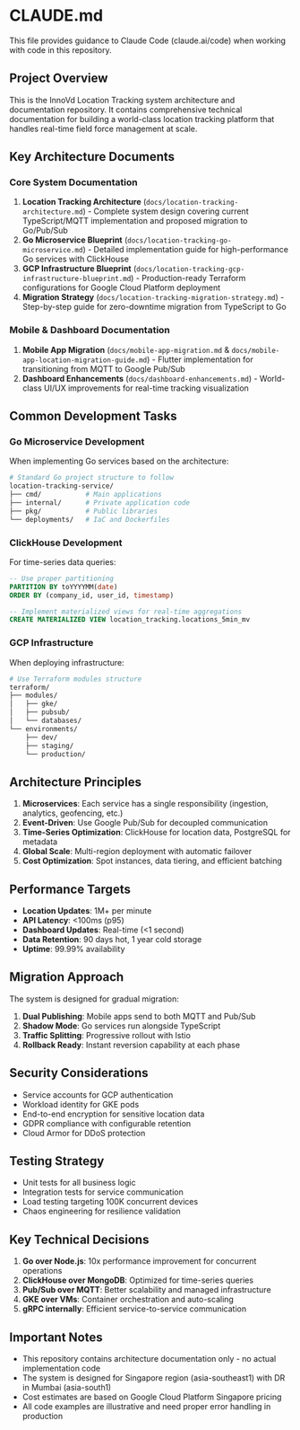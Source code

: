 # CLAUDE.md

This file provides guidance to Claude Code (claude.ai/code) when working with code in this repository.

## Project Overview

This is the InnoVd Location Tracking system architecture and documentation repository. It contains comprehensive technical documentation for building a world-class location tracking platform that handles real-time field force management at scale.

## Key Architecture Documents

### Core System Documentation
1. **Location Tracking Architecture** (`docs/location-tracking-architecture.md`) - Complete system design covering current TypeScript/MQTT implementation and proposed migration to Go/Pub/Sub
2. **Go Microservice Blueprint** (`docs/location-tracking-go-microservice.md`) - Detailed implementation guide for high-performance Go services with ClickHouse
3. **GCP Infrastructure Blueprint** (`docs/location-tracking-gcp-infrastructure-blueprint.md`) - Production-ready Terraform configurations for Google Cloud Platform deployment
4. **Migration Strategy** (`docs/location-tracking-migration-strategy.md`) - Step-by-step guide for zero-downtime migration from TypeScript to Go

### Mobile & Dashboard Documentation
1. **Mobile App Migration** (`docs/mobile-app-migration.md` & `docs/mobile-app-location-migration-guide.md`) - Flutter implementation for transitioning from MQTT to Google Pub/Sub
2. **Dashboard Enhancements** (`docs/dashboard-enhancements.md`) - World-class UI/UX improvements for real-time tracking visualization

## Common Development Tasks

### Go Microservice Development

When implementing Go services based on the architecture:
```bash
# Standard Go project structure to follow
location-tracking-service/
├── cmd/           # Main applications
├── internal/      # Private application code
├── pkg/           # Public libraries
└── deployments/   # IaC and Dockerfiles
```

### ClickHouse Development

For time-series data queries:
```sql
-- Use proper partitioning
PARTITION BY toYYYYMM(date)
ORDER BY (company_id, user_id, timestamp)

-- Implement materialized views for real-time aggregations
CREATE MATERIALIZED VIEW location_tracking.locations_5min_mv
```

### GCP Infrastructure

When deploying infrastructure:
```bash
# Use Terraform modules structure
terraform/
├── modules/
│   ├── gke/
│   ├── pubsub/
│   └── databases/
└── environments/
    ├── dev/
    ├── staging/
    └── production/
```

## Architecture Principles

1. **Microservices**: Each service has a single responsibility (ingestion, analytics, geofencing, etc.)
2. **Event-Driven**: Use Google Pub/Sub for decoupled communication
3. **Time-Series Optimization**: ClickHouse for location data, PostgreSQL for metadata
4. **Global Scale**: Multi-region deployment with automatic failover
5. **Cost Optimization**: Spot instances, data tiering, and efficient batching

## Performance Targets

- **Location Updates**: 1M+ per minute
- **API Latency**: <100ms (p95)
- **Dashboard Updates**: Real-time (<1 second)
- **Data Retention**: 90 days hot, 1 year cold storage
- **Uptime**: 99.99% availability

## Migration Approach

The system is designed for gradual migration:
1. **Dual Publishing**: Mobile apps send to both MQTT and Pub/Sub
2. **Shadow Mode**: Go services run alongside TypeScript
3. **Traffic Splitting**: Progressive rollout with Istio
4. **Rollback Ready**: Instant reversion capability at each phase

## Security Considerations

- Service accounts for GCP authentication
- Workload identity for GKE pods
- End-to-end encryption for sensitive location data
- GDPR compliance with configurable retention
- Cloud Armor for DDoS protection

## Testing Strategy

- Unit tests for all business logic
- Integration tests for service communication
- Load testing targeting 100K concurrent devices
- Chaos engineering for resilience validation

## Key Technical Decisions

1. **Go over Node.js**: 10x performance improvement for concurrent operations
2. **ClickHouse over MongoDB**: Optimized for time-series queries
3. **Pub/Sub over MQTT**: Better scalability and managed infrastructure
4. **GKE over VMs**: Container orchestration and auto-scaling
5. **gRPC internally**: Efficient service-to-service communication

## Important Notes

- This repository contains architecture documentation only - no actual implementation code
- The system is designed for Singapore region (asia-southeast1) with DR in Mumbai (asia-south1)
- Cost estimates are based on Google Cloud Platform Singapore pricing
- All code examples are illustrative and need proper error handling in production